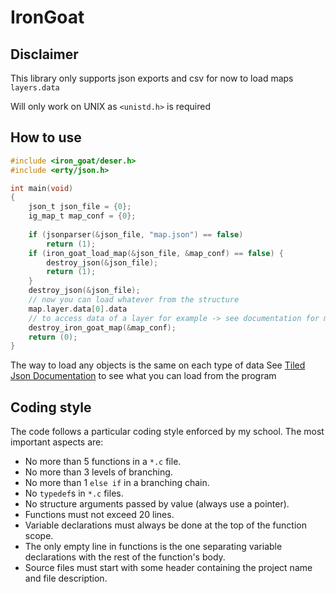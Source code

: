 # IronGoat

## Disclaimer 

This library only supports json exports and csv for now to load maps `layers.data`

Will only work on UNIX as `<unistd.h>` is required

## How to use

```c
#include <iron_goat/deser.h>
#include <erty/json.h>

int main(void)
{
    json_t json_file = {0};
    ig_map_t map_conf = {0};
    
    if (jsonparser(&json_file, "map.json") == false)
        return (1);
    if (iron_goat_load_map(&json_file, &map_conf) == false) {
        destroy_json(&json_file);
        return (1);
    }
    destroy_json(&json_file);
    // now you can load whatever from the structure
    map.layer.data[0].data
    // to access data of a layer for example -> see documentation for more
    destroy_iron_goat_map(&map_conf);
    return (0);
}
```

The way to load any objects is the same on each type of data
See [Tiled Json Documentation](https://doc.mapeditor.org/en/stable/reference/json-map-format/) to see what you can load from the program

## Coding style

The code follows a particular coding style enforced by my school. The most
important aspects are:
- No more than 5 functions in a `*.c` file.
- No more than 3 levels of branching.
- No more than 1 `else if` in a branching chain.
- No `typedef`s in `*.c` files.
- No structure arguments passed by value (always use a pointer).
- Functions must not exceed 20 lines.
- Variable declarations must always be done at the top of the function scope.
- The only empty line in functions is the one separating variable declarations
  with the rest of the function's body.
- Source files must start with some header containing the project name and file
  description.
